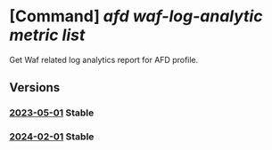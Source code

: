 # [Command] _afd waf-log-analytic metric list_

Get Waf related log analytics report for AFD profile.

## Versions

### [2023-05-01](/Resources/mgmt-plane/L3N1YnNjcmlwdGlvbnMve30vcmVzb3VyY2Vncm91cHMve30vcHJvdmlkZXJzL21pY3Jvc29mdC5jZG4vcHJvZmlsZXMve30vZ2V0d2FmbG9nYW5hbHl0aWNzbWV0cmljcw==/2023-05-01.xml) **Stable**

<!-- mgmt-plane /subscriptions/{}/resourcegroups/{}/providers/microsoft.cdn/profiles/{}/getwafloganalyticsmetrics 2023-05-01 -->

### [2024-02-01](/Resources/mgmt-plane/L3N1YnNjcmlwdGlvbnMve30vcmVzb3VyY2Vncm91cHMve30vcHJvdmlkZXJzL21pY3Jvc29mdC5jZG4vcHJvZmlsZXMve30vZ2V0d2FmbG9nYW5hbHl0aWNzbWV0cmljcw==/2024-02-01.xml) **Stable**

<!-- mgmt-plane /subscriptions/{}/resourcegroups/{}/providers/microsoft.cdn/profiles/{}/getwafloganalyticsmetrics 2024-02-01 -->
